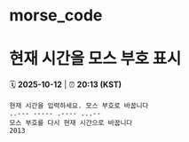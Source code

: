 # morse_code
# 현재 시간을 모스 부호 표시
<!-- MORSE_TIME_START -->
🗓️ **2025-10-12** | ⏰ **20:13 (KST)**

```
현재 시간을 입력하세요. 모스 부호로 바꿉니다
..--- ----- .---- ...--
모스 부호를 다시 현재 시간으로 바꿉니다
2013
```
<!-- MORSE_TIME_END -->

